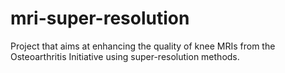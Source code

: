 # mri-super-resolution
Project that aims at enhancing the quality of knee MRIs from the Osteoarthritis Initiative using super-resolution methods.
